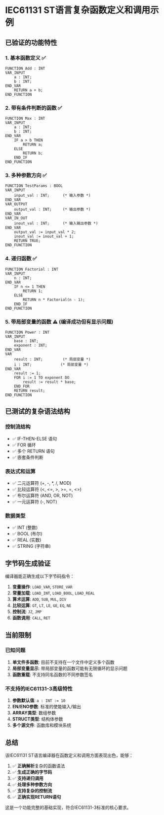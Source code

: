 # IEC61131 ST语言复杂函数定义和调用示例

## 已验证的功能特性

### 1. 基本函数定义 ✅
```st
FUNCTION Add : INT
VAR_INPUT
    a : INT;
    b : INT;
END_VAR
    RETURN a + b;
END_FUNCTION
```

### 2. 带有条件判断的函数 ✅
```st
FUNCTION Max : INT
VAR_INPUT
    a : INT;
    b : INT;
END_VAR
    IF a > b THEN
        RETURN a;
    ELSE
        RETURN b;
    END_IF
END_FUNCTION
```

### 3. 多种参数方向 ✅
```st
FUNCTION TestParams : BOOL
VAR_INPUT
    input_val : INT;      (* 输入参数 *)
END_VAR
VAR_OUTPUT
    output_val : INT;     (* 输出参数 *)
END_VAR
VAR_IN_OUT
    inout_val : INT;      (* 输入输出参数 *)
END_VAR
    output_val := input_val * 2;
    inout_val := inout_val + 1;
    RETURN TRUE;
END_FUNCTION
```

### 4. 递归函数 ✅
```st
FUNCTION Factorial : INT
VAR_INPUT
    n : INT;
END_VAR
    IF n <= 1 THEN
        RETURN 1;
    ELSE
        RETURN n * Factorial(n - 1);
    END_IF
END_FUNCTION
```

### 5. 带局部变量的函数 ⚠️ (编译成功但有显示问题)
```st
FUNCTION Power : INT
VAR_INPUT
    base : INT;
    exponent : INT;
END_VAR
VAR
    result : INT;         (* 局部变量 *)
    i : INT;             (* 局部变量 *)
END_VAR
    result := 1;
    FOR i := 1 TO exponent DO
        result := result * base;
    END_FOR
    RETURN result;
END_FUNCTION
```

## 已测试的复杂语法结构

### 控制流结构
- ✅ IF-THEN-ELSE 语句
- ✅ FOR 循环
- ✅ 多个 RETURN 语句
- ✅ 嵌套条件判断

### 表达式和运算
- ✅ 二元运算符 (+, -, *, /, MOD)
- ✅ 比较运算符 (<, <=, >, >=, =, <>)
- ✅ 布尔运算符 (AND, OR, NOT)
- ✅ 一元运算符 (-, NOT)

### 数据类型
- ✅ INT (整数)
- ✅ BOOL (布尔)
- ✅ REAL (实数)
- ✅ STRING (字符串)

## 字节码生成验证

编译器能正确生成以下字节码指令：

1. **变量操作**: `LOAD_VAR`, `STORE_VAR`
2. **常量加载**: `LOAD_INT`, `LOAD_BOOL`, `LOAD_REAL`
3. **算术运算**: `ADD`, `SUB`, `MUL`, `DIV`
4. **比较运算**: `GT`, `LT`, `LE`, `GE`, `EQ`, `NE`
5. **控制流**: `JZ`, `JMP`
6. **函数调用**: `CALL`, `RET`

## 当前限制

### 已知问题
1. **单文件多函数**: 目前不支持在一个文件中定义多个函数
2. **局部变量显示**: 带局部变量的函数可能有无限循环的显示问题
3. **函数重载**: 不支持同名函数的不同参数签名

### 不支持的IEC61131-3高级特性
1. **参数默认值**: `a : INT := 10`
2. **EN/ENO参数**: 标准的使能输入/输出
3. **ARRAY类型**: 数组参数
4. **STRUCT类型**: 结构体参数
5. **多个源文件**: 函数库和模块系统

## 总结

该IEC61131 ST语言编译器在函数定义和调用方面表现出色，能够：

1. ✅ **正确解析**复杂的函数语法
2. ✅ **生成正确的字节码**
3. ✅ **支持递归调用**
4. ✅ **处理多种参数方向**
5. ✅ **支持复杂的控制流**
6. ✅ **正确实现RETURN语句**

这是一个功能完整的基础实现，符合IEC61131-3标准的核心要求。